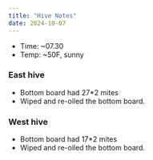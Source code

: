 ```yaml
---
title: "Hive Notes"
date: 2024-10-07
---
```


- Time: ~07.30
- Temp: ~50F, sunny

### East hive

- Bottom board had 27*2 mites
- Wiped and re-oiled the bottom board.

### West hive

- Bottom board had 17*2 mites
- Wiped and re-oiled the bottom board.



